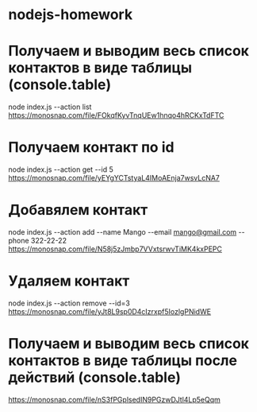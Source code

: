 # nodejs-homework

# Получаем и выводим весь список контактов в виде таблицы (console.table)

node index.js --action list
https://monosnap.com/file/FOkqfKyvTnqUEw1hnqo4hRCKxTdFTC

# Получаем контакт по id

node index.js --action get --id 5
https://monosnap.com/file/yEYgYCTstyaL4IMoAEnja7wsvLcNA7

# Добавялем контакт

node index.js --action add --name Mango --email mango@gmail.com --phone 322-22-22
https://monosnap.com/file/N58j5zJmbp7VVxtsrwvTiMK4kxPEPC

# Удаляем контакт

node index.js --action remove --id=3
https://monosnap.com/file/yJt8L9sp0D4cIzrxpf5IozlgPNidWE

# Получаем и выводим весь список контактов в виде таблицы после действий (console.table)

https://monosnap.com/file/nS3fPGplsedIN9PGzwDJtl4Lp5eQqm
